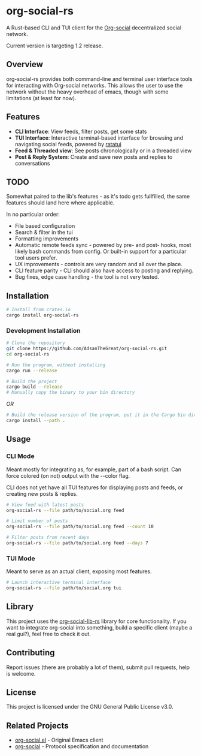 # org-social-rs

A Rust-based CLI and TUI client for the [Org-social](https://github.com/tanrax/org-social) decentralized social network. 

Current version is targeting 1.2 release.

## Overview

org-social-rs provides both command-line and terminal user interface tools for interacting with Org-social networks. This allows the user to use the network without the heavy overhead of emacs, though with some limitations (at least for now).

## Features

- **CLI Interface**: View feeds, filter posts, get some stats
- **TUI Interface**: Interactive terminal-based interface for browsing and navigating social feeds, powered by [ratatui](https://github.com/ratatui-org/ratatui)
- **Feed & Threaded view**: See posts chronologically or in a threaded view
- **Post & Reply System**: Create and save new posts and replies to conversations

## TODO
Somewhat paired to the lib's features - as it's todo gets fullfilled, the same features should land here where applicable. 

In no particular order:
- File based configuration
- Search & filter in the tui
- Formatting improvements
- Automatic remote feeds sync - powered by pre- and post- hooks, most likely bash commands from config. Or built-in support for a particular tool users prefer.
- UX improvements - controls are very random and all over the place.
- CLI feature parity - CLI should also have access to posting and replying.
- Bug fixes, edge case handling - the tool is not very tested.

## Installation

```bash
# Install from crates.io
cargo install org-social-rs
```

### Development Installation

```bash
# Clone the repository
git clone https://github.com/AdsanTheGreat/org-social-rs.git
cd org-social-rs

# Run the program, without installing
cargo run --release

# Build the project
cargo build --release
# Manually copy the binary to your bin directory
```

*OR*

```bash
# Build the release version of the program, put it in the Cargo bin directory
cargo install --path .
```

## Usage

### CLI Mode

Meant mostly for integrating as, for example, part of a bash script. 
Can force colored (on not) output with the --color flag.

CLI does not yet have all TUI features for displaying posts and feeds, or creating new posts & replies.

```bash
# View feed with latest posts
org-social-rs --file path/to/social.org feed

# Limit number of posts
org-social-rs --file path/to/social.org feed --count 10

# Filter posts from recent days
org-social-rs --file path/to/social.org feed --days 7
```

### TUI Mode

Meant to serve as an actual client, exposing most features.

```bash
# Launch interactive terminal interface
org-social-rs --file path/to/social.org tui
```

## Library

This project uses the [org-social-lib-rs](https://github.com/AdsanTheGreat/org-social-lib-rs) library for core functionality. If you want to integrate org-social into something, build a specific client (maybe a real gui?), feel free to check it out.
## Contributing

Report issues (there are probably a lot of them), submit pull requests, help is welcome.

## License

This project is licensed under the GNU General Public License v3.0.

## Related Projects

- [org-social.el](https://github.com/tanrax/org-social.el) - Original Emacs client
- [org-social](https://github.com/tanrax/org-social) - Protocol specification and documentation
